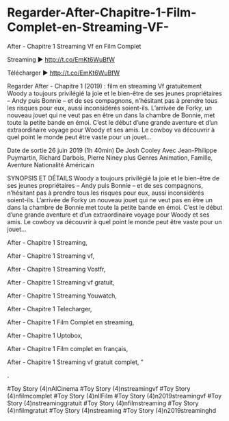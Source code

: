 # Regarder-After-Chapitre-1-Film-Complet-en-Streaming-VF-
After - Chapitre 1 Streaming Vf en Film Complet

Streaming ► http://t.co/EmKt6WuBfW

Télécharger ► http://t.co/EmKt6WuBfW

Regarder After - Chapitre 1 (2019) : film en streaming Vf gratuitement Woody a toujours privilégié la joie et le bien-être de ses jeunes propriétaires – Andy puis Bonnie – et de ses compagnons, n’hésitant pas à prendre tous les risques pour eux, aussi inconsidérés soient-ils. L’arrivée de Forky, un nouveau jouet qui ne veut pas en être un dans la chambre de Bonnie, met toute la petite bande en émoi. C’est le début d’une grande aventure et d’un extraordinaire voyage pour Woody et ses amis. Le cowboy va découvrir à quel point le monde peut être vaste pour un jouet…

Date de sortie 26 juin 2019 (1h 40min) De Josh Cooley Avec Jean-Philippe Puymartin, Richard Darbois, Pierre Niney plus Genres Animation, Famille, Aventure Nationalité Américain

SYNOPSIS ET DÉTAILS Woody a toujours privilégié la joie et le bien-être de ses jeunes propriétaires – Andy puis Bonnie – et de ses compagnons, n’hésitant pas à prendre tous les risques pour eux, aussi inconsidérés soient-ils. L’arrivée de Forky un nouveau jouet qui ne veut pas en être un dans la chambre de Bonnie met toute la petite bande en émoi. C’est le début d’une grande aventure et d’un extraordinaire voyage pour Woody et ses amis. Le cowboy va découvrir à quel point le monde peut être vaste pour un jouet…

After - Chapitre 1 Streaming,

After - Chapitre 1 Streaming vf,

After - Chapitre 1 Streaming Vostfr,

After - Chapitre 1 Streaming vf gratuit,

After - Chapitre 1 Streaming Youwatch,

After - Chapitre 1 Telecharger,

After - Chapitre 1 Film Complet en streaming,

After - Chapitre 1 Uptobox,

After - Chapitre 1 Film complet en français,

After - Chapitre 1 Streaming vf gratuit complet, "

.

#Toy Story (4)nAlCinema #Toy Story (4)nstreamingvf #Toy Story (4)nfilmcomplet #Toy Story (4)nIlFilm #Toy Story (4)n2019streamingvf #Toy Story (4)nstreaminggratuit #Toy Story (4)nfilmstreaming #Toy Story (4)nfilmgratuit #Toy Story (4)nstreaming #Toy Story (4)n2019streaminghd
